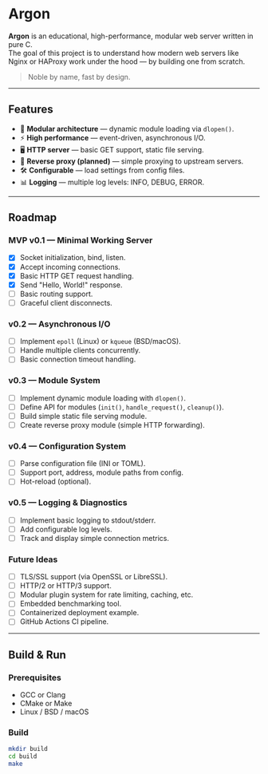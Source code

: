 # Argon

**Argon** is an educational, high-performance, modular web server written in pure C.  
The goal of this project is to understand how modern web servers like Nginx or HAProxy work under the hood — by building one from scratch.

> Noble by name, fast by design.

---

## Features

- 🧩 **Modular architecture** — dynamic module loading via `dlopen()`.
- ⚡ **High performance** — event-driven, asynchronous I/O.
- 🖥️ **HTTP server** — basic GET support, static file serving.
- 🔩 **Reverse proxy (planned)** — simple proxying to upstream servers.
- 🛠️ **Configurable** — load settings from config files.
- 📊 **Logging** — multiple log levels: INFO, DEBUG, ERROR.

---

## Roadmap

### MVP v0.1 — Minimal Working Server

- [x] Socket initialization, bind, listen.
- [x] Accept incoming connections.
- [x] Basic HTTP GET request handling.
- [x] Send "Hello, World!" response.
- [ ] Basic routing support.
- [ ] Graceful client disconnects.

### v0.2 — Asynchronous I/O

- [ ] Implement `epoll` (Linux) or `kqueue` (BSD/macOS).
- [ ] Handle multiple clients concurrently.
- [ ] Basic connection timeout handling.

### v0.3 — Module System

- [ ] Implement dynamic module loading with `dlopen()`.
- [ ] Define API for modules (`init()`, `handle_request()`, `cleanup()`).
- [ ] Build simple static file serving module.
- [ ] Create reverse proxy module (simple HTTP forwarding).

### v0.4 — Configuration System

- [ ] Parse configuration file (INI or TOML).
- [ ] Support port, address, module paths from config.
- [ ] Hot-reload (optional).

### v0.5 — Logging & Diagnostics

- [ ] Implement basic logging to stdout/stderr.
- [ ] Add configurable log levels.
- [ ] Track and display simple connection metrics.

### Future Ideas

- [ ] TLS/SSL support (via OpenSSL or LibreSSL).
- [ ] HTTP/2 or HTTP/3 support.
- [ ] Modular plugin system for rate limiting, caching, etc.
- [ ] Embedded benchmarking tool.
- [ ] Containerized deployment example.
- [ ] GitHub Actions CI pipeline.

---

## Build & Run

### Prerequisites

- GCC or Clang
- CMake or Make
- Linux / BSD / macOS

### Build

```bash
mkdir build
cd build
make

